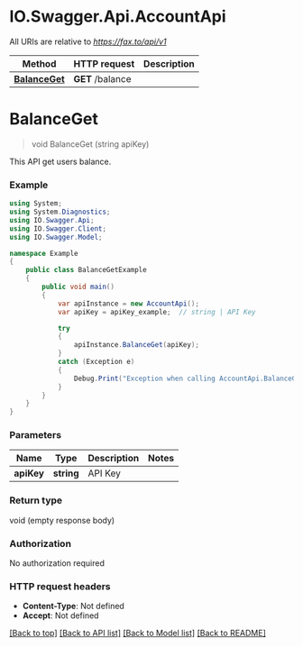 # IO.Swagger.Api.AccountApi

All URIs are relative to *https://fax.to/api/v1*

Method | HTTP request | Description
------------- | ------------- | -------------
[**BalanceGet**](AccountApi.md#balanceget) | **GET** /balance | 


<a name="balanceget"></a>
# **BalanceGet**
> void BalanceGet (string apiKey)



This API get users balance. 

### Example
```csharp
using System;
using System.Diagnostics;
using IO.Swagger.Api;
using IO.Swagger.Client;
using IO.Swagger.Model;

namespace Example
{
    public class BalanceGetExample
    {
        public void main()
        {
            var apiInstance = new AccountApi();
            var apiKey = apiKey_example;  // string | API Key

            try
            {
                apiInstance.BalanceGet(apiKey);
            }
            catch (Exception e)
            {
                Debug.Print("Exception when calling AccountApi.BalanceGet: " + e.Message );
            }
        }
    }
}
```

### Parameters

Name | Type | Description  | Notes
------------- | ------------- | ------------- | -------------
 **apiKey** | **string**| API Key | 

### Return type

void (empty response body)

### Authorization

No authorization required

### HTTP request headers

 - **Content-Type**: Not defined
 - **Accept**: Not defined

[[Back to top]](#) [[Back to API list]](../README.md#documentation-for-api-endpoints) [[Back to Model list]](../README.md#documentation-for-models) [[Back to README]](../README.md)

